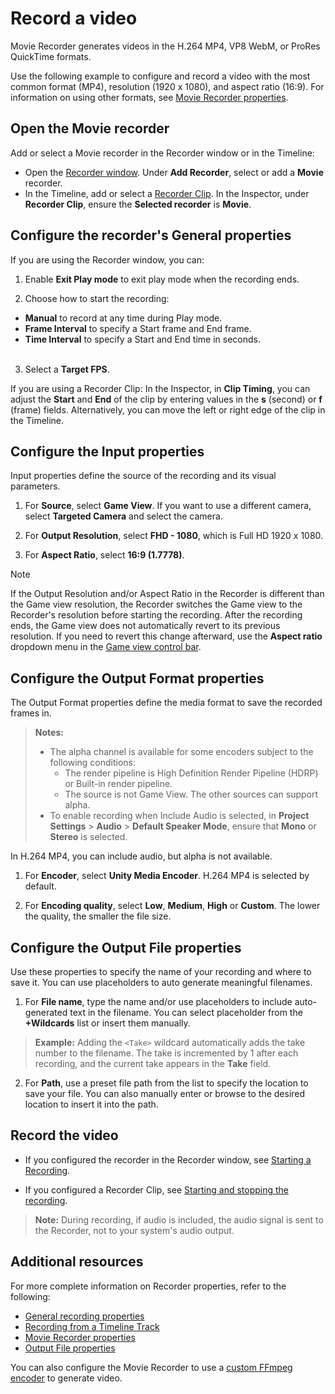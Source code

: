 # Record a video

Movie Recorder generates videos in the H.264 MP4, VP8 WebM, or ProRes QuickTime formats.

Use the following example to configure and record a video with the most common format (MP4), resolution (1920 x 1080), and aspect ratio (16:9).  For information on using other formats, see [Movie Recorder properties](RecorderMovie.md).

## Open the Movie recorder

Add or select a Movie recorder in the Recorder window or in the Timeline:
  * Open the [Recorder window](RecordingRecorderWindow.md). Under **Add Recorder**, select or add a **Movie** recorder.
  * In the Timeline, add or select a [Recorder Clip](RecordingTimelineTrack.md). In the Inspector, under **Recorder Clip**, ensure the **Selected recorder** is **Movie**.

## Configure the recorder's General properties

If you are using the Recorder window, you can:
1. Enable **Exit Play mode** to exit play mode when the recording ends.

2. Choose how to start the recording:
  - **Manual** to record at any time during Play mode.
  - **Frame Interval** to specify a Start frame and End frame.
  - **Time Interval** to specify a Start and End time in seconds.<br/><br/>

3. Select a **Target FPS**.

If you are using a Recorder Clip: In the Inspector, in **Clip Timing**, you can adjust the **Start** and **End** of the clip by entering values in the **s** (second) or **f** (frame) fields. Alternatively, you can move the left or right edge of the clip in the Timeline.

## Configure the Input properties

Input properties define the source of the recording and its visual parameters.

1. For **Source**, select **Game View**. If you want to use a different camera, select **Targeted Camera** and select the camera.

2. For **Output Resolution**, select **FHD - 1080**, which is Full HD 1920 x 1080.

3. For **Aspect Ratio**, select **16:9 (1.7778)**.

>[!NOTE]
>If the Output Resolution and/or Aspect Ratio in the Recorder is different than the Game view resolution, the Recorder switches the Game view to the Recorder's resolution before starting the recording. After the recording ends, the Game view does not automatically revert to its previous resolution. If you need to revert this change afterward, use the **Aspect ratio** dropdown menu in the [Game view control bar](https://docs.unity3d.com/Manual/GameView.html).

## Configure the Output Format properties

The Output Format properties define the media format to save the recorded frames in.
>**Notes:**
>* The alpha channel is available for some encoders subject to the following conditions:
>   * The render pipeline is High Definition Render Pipeline (HDRP) or Built-in render pipeline.
>   * The source is not Game View. The other sources can support alpha.
>* To enable recording when Include Audio is selected, in **Project Settings** > **Audio** > **Default Speaker Mode**, ensure that **Mono** or **Stereo** is selected.

In H.264 MP4, you can include audio, but alpha is not available.

1. For **Encoder**, select **Unity Media Encoder**. H.264 MP4 is selected by default.

2. For **Encoding quality**, select **Low**, **Medium**, **High** or **Custom**. The lower the quality, the smaller the file size.

## Configure the Output File properties

Use these properties to specify the name of your recording and where to save it. You can use placeholders to auto generate meaningful filenames.
1. For **File name**, type the name and/or use placeholders to include auto-generated text in the filename. You can select placeholder from the **+Wildcards** list or insert them manually.  
  >**Example:** Adding the `<Take>` wildcard automatically adds the take number to the filename. The take is incremented by 1 after each recording, and the current take appears in the **Take** field.

2. For **Path**, use a preset file path from the list to specify the location to save your file. You can also manually enter or browse to the desired location to insert it into the path.

## Record the video

* If you configured the recorder in the Recorder window, see [Starting a Recording](RecorderWindowRecordingProperties.md#starting-a-recording).

* If you configured a Recorder Clip, see [Starting and stopping the recording](RecordingTimelineTrack.md#starting-and-stopping-the-recording).

>**Note:** During recording, if audio is included, the audio signal is sent to the Recorder, not to your system's audio output.

## Additional resources

For more complete information on Recorder properties, refer to the following:
* [General recording properties](RecorderWindowRecordingProperties.md)
* [Recording from a Timeline Track](RecordingTimelineTrack.md)
* [Movie Recorder properties](RecorderMovie.md)
* [Output File properties](OutputFileProperties.md)

You can also configure the Movie Recorder to use a [custom FFmpeg encoder](samples-custom-encoder.md) to generate video.
